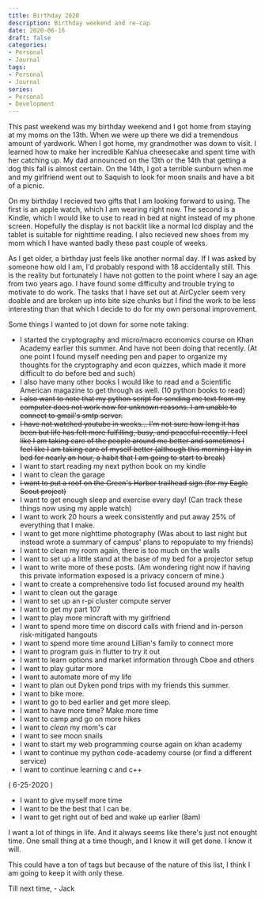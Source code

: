 ```yaml
---
title: Birthday 2020
description: Birthday weekend and re-cap
date: 2020-06-16
draft: false
categories:
- Personal
- Journal
tags:
- Personal
- Journal
series:
- Personal
- Development
---
```


This past weekend was my birthday weekend and I got home from staying at my moms on the 13th. When we were up there we did a tremendous amount of yardwork. When I got home, my grandmother was down to visit. I learned how to make her incredible Kahlua cheesecake and spent time with her catching up. My dad announced on the 13th or the 14th that getting a dog this fall is almost certain. On the 14th, I got a terrible sunburn when me and my girlfriend went out to Saquish to look for moon snails and have a bit of a picnic.

On my birthday I recieved two gifts that I am looking forward to using. The first is an apple watch, which I am wearing right now. The second is a Kindle, which I would like to use to read in bed at night instead of my phone screen. Hopefully the display is not backlit like a normal lcd display and the tablet is suitable for nighttime reading. I also recieved new shoes from my mom which I have wanted badly these past couple of weeks.

As I get older, a birthday just feels like another normal day. If I was asked by someone how old I am, I'd probably respond with 18 accidentally still. This is the reality but fortunately I have not gotten to the point where I say an age from two years ago. I have found some difficulty and trouble trying to motivate to do work. The tasks that I have set out at AirCycler seem very doable and are broken up into bite size chunks but I find the work to be less interesting than that which I decide to do for my own personal improvement.

Some things I wanted to jot down for some note taking:

* I started the cryptography and micro/macro economics course on Khan Academy earlier this summer. And have not been doing that recently. (At one point I found myself needing pen and paper to organize my thoughts for the cryptography and econ quizzes, which made it more difficult to do before bed and such)
* I also have many other books I would like to read and a Scientific American magazine to get through as well. (10 python books to read)
* ~~I also want to note that my python script for sending me text from my computer does not work now for unknown reasons. I am unable to connect to gmail's smtp server.~~
* ~~I have not watched youtube in weeks... I'm not sure how long it has been but life has felt more fulfilling, busy, and peaceful recently. I feel like I am taking care of the people around me better and sometimes I feel like I am taking care of myself better (although this morning I lay in bed for nearly an hour, a habit that I am going to start to break)~~
* I want to start reading my next python book on my kindle
* I want to clean the garage
* ~~I want to put a roof on the Green's Harbor trailhead sign (for my Eagle Scout project)~~
* I want to get enough sleep and exercise every day! (Can track these things now using my apple watch)
* I want to work 20 hours a week consistently and put away 25% of everything that I make.
* I want to get more nighttime photography (Was about to last night but instead wrote a summary of campus' plans to repopulate to my friends)
* I want to clean my room again, there is too much on the walls
* I want to set up a little stand at the base of my bed for a projector setup
* I want to write more of these posts. (Am wondering right now if having this private information exposed is a privacy concern of mine.)
* I want to create a comprehensive todo list focused around my health
* I want to clean out the garage
* I want to set up an r-pi cluster compute server
* I want to get my part 107
* I want to play more mincraft with my girlfriend
* I want to spend more time on discord calls with friend and in-person risk-mitigated hangouts
* I want to spend more time around Lillian's family to connect more 
* I want to program guis in flutter to try it out
* I want to learn options and market information through  Cboe and others
* I want to play guitar more
* I want to automate more of my life
* I want to plan out Dyken pond trips with my friends this summer.
* I want to bike more.
* I want to go to bed earlier and get more sleep.
* I want to have more time? Make more time
* I want to camp and go on more hikes
* I want to *clean* my mom's car
* I want to see moon snails
* I want to start my web programming course again on khan academy
* I want to continue my python code-academy course (or find a different service)
* I want to continue learning c and c++

( 6-25-2020 )

* I want to give myself more time
* I want to be the best that I can be.
* I want to get right out of bed and wake up earlier (8am)

I want a lot of things in life. And it always seems like there's just not enought time. One small thing at a time though, and I know it will get done. I know it will.

This could have a ton of tags but because of the nature of this list, I think I am going to keep it with only these.

Till next time,
\- Jack
